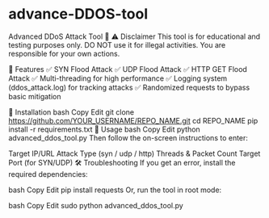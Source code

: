 # advance-DDOS-tool

Advanced DDoS Attack Tool 🚀
⚠️ Disclaimer
This tool is for educational and testing purposes only.
DO NOT use it for illegal activities.
You are responsible for your own actions.

🎯 Features
✅ SYN Flood Attack
✅ UDP Flood Attack
✅ HTTP GET Flood Attack
✅ Multi-threading for high performance
✅ Logging system (ddos_attack.log) for tracking attacks
✅ Randomized requests to bypass basic mitigation

🔧 Installation
bash
Copy
Edit
git clone https://github.com/YOUR_USERNAME/REPO_NAME.git
cd REPO_NAME
pip install -r requirements.txt
🚀 Usage
bash
Copy
Edit
python advanced_ddos_tool.py
Then follow the on-screen instructions to enter:

Target IP/URL
Attack Type (syn / udp / http)
Threads & Packet Count
Target Port (for SYN/UDP)
🛠️ Troubleshooting
If you get an error, install the required dependencies:

bash
Copy
Edit
pip install requests
Or, run the tool in root mode:

bash
Copy
Edit
sudo python advanced_ddos_tool.py
